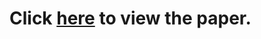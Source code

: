 <!DOCTYPE html>
<html>
<head>
</head>
<body>
    <h1>Click <a href="https://github.com/jaewoongy/Time-Series-Forecasting/blob/main/Time%20Series%20Research%20Paper.pdf">here</a> to view the paper.</h1>
    <p></p>
</body>
</html>
